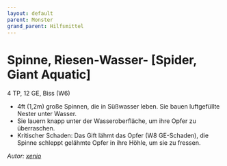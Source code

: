 ```yaml
---
layout: default
parent: Monster
grand_parent: Hilfsmittel
---
```


# Spinne, Riesen-Wasser- [Spider, Giant Aquatic]
4 TP, 12 GE, Biss (W6)
- 4ft (1,2m) große Spinnen, die in Süßwasser leben. Sie bauen luftgefüllte Nester unter Wasser.
- Sie lauern knapp unter der Wasseroberfläche, um ihre Opfer zu überraschen.
- Kritischer Schaden: Das Gift lähmt das Opfer (W8 GE-Schaden), die Spinne schleppt gelähmte Opfer in ihre Höhle, um sie zu fressen.

*Autor: [xenio](https://xenioinabottle.blogspot.com)*
